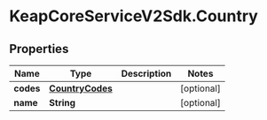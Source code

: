 # KeapCoreServiceV2Sdk.Country

## Properties

Name | Type | Description | Notes
------------ | ------------- | ------------- | -------------
**codes** | [**CountryCodes**](CountryCodes.md) |  | [optional] 
**name** | **String** |  | [optional] 


